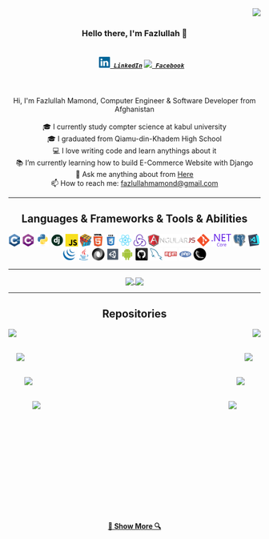 <img align="right" src="https://visitor-badge.laobi.icu/badge?page_id=fazlullahmamond.fazlullahmamond">
<br>
<h3 align="center">
  Hello there, I'm Fazlullah 👋
</h3>
<h5 align="center">
  <code>
    <a href="https://www.linkedin.com/in/fazlullahmamond/" title="LinkedIn Profile"><img width="22" src="https://github.com/fazlullahmamond/fazlullahmamond/blob/master/images/linkedin.svg"> LinkedIn</a></code>
  <code><a href="https://www.facebook.com/MAM0ND/" title="Facebook Profile"><img width="22" src="https://github.com/fazlullahmamond/fazlullahmamond/blob/master/images/facebook.svg"> Facebook</a></code>
</h5>
<br>
<p align="center">
  Hi, I'm Fazlullah Mamond, Computer Engineer & Software Developer from Afghanistan
  <br>
  <br>
  🎓 I currently study compter science at kabul university
  <br>
  🎓 I graduated from Qiamu-din-Khadem High School
  <br>
  💻 I love writing code and learn anythings about it
  <br>
  📚 I’m currently learning how to build E-Commerce Website with Django
  <br>
  💬 Ask me anything about from <a href="https://github.com/fazlullahmamond/fazlullahmamond/issues" title="Issues">Here</a>
  <br>
  📫 How to reach me: <a href="mailto: fazlullahmamond@gmail.com">fazlullahmamond@gmail.com</a>
</p>

<hr>

<h2 align="center">Languages & Frameworks & Tools & Abilities</h2>

<p align="center">
  <code><img title="C++" height="25" src="https://github.com/fazlullahmamond/fazlullahmamond/blob/master/images/cpp.svg"></code>
  <code><img title="C#" height="25" src="https://github.com/fazlullahmamond/fazlullahmamond/blob/master/images/cSharp.svg"></code>
  <code><img title="Python" height="25" src="https://github.com/fazlullahmamond/fazlullahmamond/blob/master/images/python-original.svg"></code>
  <code><img title="Django" height="25" src="https://github.com/fazlullahmamond/fazlullahmamond/blob/master/images/django.png"></code>
  <code><img title="Javascript" height="25" src="https://github.com/fazlullahmamond/fazlullahmamond/blob/master/images/javascript.svg"></code>
  <code><img title="Problem Solving" height="25" src="https://github.com/fazlullahmamond/fazlullahmamond/blob/master/images/problemSolving.png"></code>
  <code><img title="HTML5" height="25" src="https://github.com/fazlullahmamond/fazlullahmamond/blob/master/images/html5.svg"></code>
  <code><img title="CSS" height="25" src="https://github.com/fazlullahmamond/fazlullahmamond/blob/master/images/css.svg"></code>
  <code><img title="React" height="25" src="https://github.com/fazlullahmamond/fazlullahmamond/blob/master/images/react-original.svg"></code>
  <code><img title="Redux" height="25" src="https://github.com/fazlullahmamond/fazlullahmamond/blob/master/images/redux.svg"></code>
  <code><img title="AngularJS" height="25" src="https://github.com/fazlullahmamond/fazlullahmamond/blob/master/images/angularjs.png"></code>
  <code><img title="Git" height="25" src="https://github.com/fazlullahmamond/fazlullahmamond/blob/master/images/git-original.svg"></code>
  <code><img title=".NetCore" height="25" src="https://github.com/fazlullahmamond/fazlullahmamond/blob/master/images/dotnetcore.svg"></code>
  <code><img title="PostgreSQL" height="25" src="https://github.com/fazlullahmamond/fazlullahmamond/blob/master/images/postgresql.svg"></code>
  <code><img title="Visual Studio Code" height="25" src="https://github.com/fazlullahmamond/fazlullahmamond/blob/master/images/vscode.png"></code>
  <code><img title="JQuery" height="25" src="https://github.com/fazlullahmamond/fazlullahmamond/blob/master/images/jquery-original.svg"></code>
  <code><img title="Java" height="25" src="https://github.com/fazlullahmamond/fazlullahmamond/blob/master/images/java-original.svg"></code>
  <code><img title="JSON" height="25" src="https://github.com/fazlullahmamond/fazlullahmamond/blob/master/images/json.svg"></code>
  <code><img title="Unity" height="25" src="https://github.com/fazlullahmamond/fazlullahmamond/blob/master/images/unity3d.svg"></code>
  <code><img title="Android" height="25" src="https://github.com/fazlullahmamond/fazlullahmamond/blob/master/images/android.svg"></code>
  <code><img title="GitHub" height="25" src="https://github.com/fazlullahmamond/fazlullahmamond/blob/master/images/github.svg"></code>
  <code><img title="MySQL" height="25" src="https://github.com/fazlullahmamond/fazlullahmamond/blob/master/images/mysql.svg"></code>
  <code><img title="npm" height="25" src="https://github.com/fazlullahmamond/fazlullahmamond/blob/master/images/npm.svg"></code>
  <code><img title="PHP" height="25" src="https://github.com/fazlullahmamond/fazlullahmamond/blob/master/images/php.svg"></code>
  <code><img title="Flask" height="25" src="https://github.com/fazlullahmamond/fazlullahmamond/blob/master/images/flask.png"></code>
</p>

<hr>

<p align=center>
  <a href="https://github.com/anuraghazra/github-readme-stats" title="Go to Source">
    <img height=175 align="center" src="https://github-readme-stats.vercel.app/api?username=fazlullahmamond&show_icons=true&theme=gotham">
  </a>
  <a href="https://github.com/anuraghazra/github-readme-stats">
  <img height=175 align="center" src="https://github-readme-stats.vercel.app/api/top-langs/?username=fazlullahmamond&hide=c%23,powershell,java&title_color=2aa889&text_color=99d1ce&icon_color=2bbc8a&bg_color=0c1014&langs_count=8&layout=compact" />
  </a>
</p>

<hr>

<h2 align="center">Repositories</h2>

<p width="100%" align="center">
  <a align="left" href="https://github.com/fazlullahmamond/Algorithms" title="Algorithms"><img align="left" height="115" src="https://github-readme-stats.vercel.app/api/pin/?username=fazlullahmamond&repo=Algorithms&theme=gotham"></a><a align="right" href="https://github.com/fazlullahmamond/DataStructures" title="Data Structures"><img align="right" height="115" src="https://github-readme-stats.vercel.app/api/pin/?username=fazlullahmamond&repo=DataStructures&theme=gotham"></a>
</p>
<br><br>
<p width="100%" align="center">
  <a align="left" href="https://github.com/fazlullahmamond/Turkce-Heceleme-CPP" title="Turkce-Heceleme-CPP"><img align="left" height="115" src="https://github-readme-stats.vercel.app/api/pin/?username=fazlullahmamond&repo=Turkce-Heceleme-CPP&theme=gotham"></a>
  <a align="right" href="https://github.com/fazlullahmamond/CopyMoveForgeryDetectionWithDCT" title="Copy&Move Forgery Detection With DCT"><img align="right" height="115" src="https://github-readme-stats.vercel.app/api/pin/?username=fazlullahmamond&repo=CopyMoveForgeryDetectionWithDCT&theme=gotham"></a>
</p>
<br><br>
<p width="100%" align="center">
  <a align="left" href="https://github.com/fazlullahmamond/cpp-openmp-needleman-wunsch" title="Needleman Wunsch Algorithm With OpenMP"><img align="left" height="115" src="https://github-readme-stats.vercel.app/api/pin/?username=fazlullahmamond&repo=cpp-openmp-needleman-wunsch&theme=gotham"></a>
  <a align="right" href="https://github.com/fazlullahmamond/cpp-artificial-neural-networks" title="Artificial Neural Networks"><img align="right" height="115" src="https://github-readme-stats.vercel.app/api/pin/?username=fazlullahmamond&repo=cpp-artificial-neural-networks&theme=gotham"></a>
</p>
<br><br>
<p width="100%" align="center">
  <a align="left" href="https://github.com/fazlullahmamond/javascript-minesweeper" title="Minesweeper"><img align="left" height="115" src="https://github-readme-stats.vercel.app/api/pin/?username=fazlullahmamond&repo=javascript-minesweeper&theme=gotham"></a>
  <a align="right" href="https://github.com/fazlullahmamond/KTU-TraditionalComputerOlympics-2019" title="KTU Traditional Computer Olympics 2019-2020"><img align="right" height="115" src="https://github-readme-stats.vercel.app/api/pin/?username=fazlullahmamond&repo=KTU-TraditionalComputerOlympics-2019&theme=gotham"></a>
</p>
<br><br><br><br><br><br><br><br><br><br><br><br><br>
<h4 align="center">
  <a href=https://github.com/fazlullahmamond?tab=repositories" title="Show Repositories">🔎 Show More 🔍</a>
</h4>


<!--
**fazlullahmamond/fazlullahmamond** is a ✨ _special_ ✨ repository because its `README.md` (this file) appears on your GitHub profile.

Here are some ideas to get you started:

- 🔭 I’m currently working on ...
- 🌱 I’m currently learning ...
- 👯 I’m looking to collaborate on ...
- 🤔 I’m looking for help with ...
- 💬 Ask me about ...
- 📫 How to reach me: ...
- 😄 Pronouns: ...
- ⚡ Fun fact: ...


Notes: If you want use this readme, firstly star it please. If you can't align your repositories like this, please change your repository desription to shorter than now. Maybe 4 or 5 word will be good.


-->
